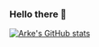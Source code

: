 ### Hello there 👋
[![Arke's GitHub stats](https://github-readme-stats.vercel.app/api?username=arrke&show_icons=true&theme=github_dark)](https://github.com/anuraghazra/github-readme-stats) 
<!--
**arrke/arrke** is a ✨ _special_ ✨ repository because its `README.md` (this file) appears on your GitHub profile.

Here are some ideas to get you started:

- 🔭 I’m currently working on ...
- 🌱 I’m currently learning ...
- 👯 I’m looking to collaborate on ...
- 🤔 I’m looking for help with ...
- 💬 Ask me about ...
- 📫 How to reach me: ...
- 😄 Pronouns: ...
- ⚡ Fun fact: ...
-->
